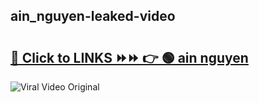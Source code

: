 
 ## ain_nguyen-leaked-video 

# <h2><a href="https://clipsfans.com/ain_nguyen&ref=git">🔗 Click to LINKS ⏩⏩ 👉 🟢 ain nguyen </a></h2>

<a href="https://clipsfans.com/ain_nguyen&ref=git" rel="nofollow" data-target="animated-image.originalLink"><img src="https://i.ibb.co.com/xMMVF88/686577567.gif" alt="Viral Video Original" style="max-width: 100%; display: inline-block;" data-target="animated-image.originalImage"></a>
